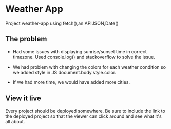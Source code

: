 # Weather App

Project weather-app using fetch(),an APIJSON,Date()

## The problem

- Had some issues with displaying sunrise/sunset time in correct timezone. Used console.log() and stackoverflow to solve the issue.


- We had problem with changing the colors for each weather condition so we added style in JS document.body.style.color.

- If we had more time, we would have added more cities.

## View it live

Every project should be deployed somewhere. Be sure to include the link to the deployed project so that the viewer can click around and see what it's all about.
